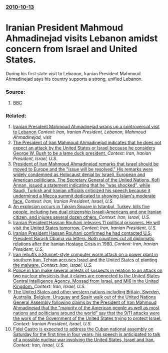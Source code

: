 ### [2010-10-13](/news/2010/10/13/index.md)

# Iranian President Mahmoud Ahmadinejad visits Lebanon amidst concern from Israel and United States. 

During his first state visit to Lebanon, Iranian President Mahmoud Ahmadinejad says his country supports a strong, unified Lebanon.


### Source:

1. [BBC](http://www.bbc.co.uk/news/world-middle-east-11526143)

### Related:

1. [Iranian President Mahmoud Ahmadinejad wraps up a controversial visit to Lebanon ](/news/2010/10/15/iranian-president-mahmoud-ahmadinejad-wraps-up-a-controversial-visit-to-lebanon.md) _Context: Iran, Iranian President, Lebanon, Mahmoud Ahmadinejad, visit_
2. [ The President of Iran Mahmoud Ahmadinejad indicates that he does not expect an attack by the United States or Israel because he considers George W. Bush to be a lame duck president. ](/news/2008/07/8/the-president-of-iran-mahmoud-ahmadinejad-indicates-that-he-does-not-expect-an-attack-by-the-united-states-or-israel-because-he-considers-g.md) _Context: Iran, Iranian President, Israel, U.S._
3. [ President of Iran Mahmoud Ahmadinejad remarks that Israel should be moved to Europe and the "issue will be resolved." His remarks were widely condemned as Holocaust denial by Israeli, European and American politicians, The Secretary General of the United Nations, Kofi Annan, issued a statement indicating that he "was shocked", while Saudi, Turkish and Iranian officials criticized his speech because it undermined a Mecca summit dedicated to showing Islam's moderate face.](/news/2005/12/8/president-of-iran-mahmoud-ahmadinejad-remarks-that-israel-should-be-moved-to-europe-and-the-issue-will-be-resolved-his-remarks-were-wide.md) _Context: Iran, Iranian President, Israel, U.S._
4. [An explosion occurs in Taksim Square in Istanbul, Turkey, kills five people, including two dual citizenship Israeli-Americans and one Iranian citizen, and injures several dozen others. ](/news/2016/03/19/an-explosion-occurs-in-taksim-square-in-istanbul-turkey-kills-five-people-including-two-dual-citizenship-israeli-americans-and-one-irania.md) _Context: Iran, Israel, U.S._
5. [Iranian President Hassan Rouhani releases 11 political prisoners. He will visit the United States tomorrow. ](/news/2013/09/18/iranian-president-hassan-rouhani-releases-11-political-prisoners-he-will-visit-the-united-states-tomorrow.md) _Context: Iran, Iranian President, U.S._
6. [Iranian President Hassan Rouhani confirmed he had contacted U.S. President Barack Obama via letters. Both countries cut all diplomatic relations after the Iranian Hostage Crisis in 1980. ](/news/2013/09/17/iranian-president-hassan-rouhani-confirmed-he-had-contacted-u-s-president-barack-obama-via-letters-both-countries-cut-all-diplomatic-relat.md) _Context: Iran, Iranian President, U.S._
7. [Iran rebuffs a Stuxnet-style computer worm attack on a power plant in southern Iran. Tehran accuses Israel and the United States of planting the malware. ](/news/2012/12/25/iran-rebuffs-a-stuxnet-style-computer-worm-attack-on-a-power-plant-in-southern-iran-tehran-accuses-israel-and-the-united-states-of-planting.md) _Context: Iran, Israel, U.S._
8. [Police in Iran make several arrests of suspects in relation to an attack on two nuclear physicists that it claims are connected to the United States Central Intelligence Agency, Mossad from Israel, and MI6 in the United Kingdom. ](/news/2010/12/2/police-in-iran-make-several-arrests-of-suspects-in-relation-to-an-attack-on-two-nuclear-physicists-that-it-claims-are-connected-to-the-unite.md) _Context: Iran, Israel, U.S._
9. [The United States and other western nations including Britain, Sweden, Australia, Belgium, Uruguay and Spain walk out of the United Nations General Assembly following claims by the President of Iran Mahmoud Ahmadinejad that the "majority of the American people as well as most nations and politicians around the world" say that the 9/11 attacks were the work of the Government of the United States trying to protect Israel. ](/news/2010/09/23/the-united-states-and-other-western-nations-including-britain-sweden-australia-belgium-uruguay-and-spain-walk-out-of-the-united-nations.md) _Context: Iranian President, Israel, U.S._
10. [Fidel Castro is expected to address the Cuban national assembly on Saturday for the first time in four years; his speech is anticipated to talk of a possible nuclear war involving the United States, Israel and Iran. ](/news/2010/08/4/fidel-castro-is-expected-to-address-the-cuban-national-assembly-on-saturday-for-the-first-time-in-four-years-his-speech-is-anticipated-to-t.md) _Context: Iran, Israel, U.S._
